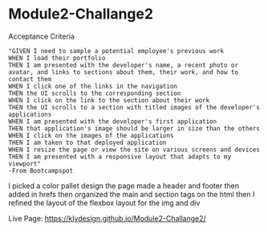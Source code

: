 # Module2-Challange2

Acceptance Criteria

    "GIVEN I need to sample a potential employee's previous work
    WHEN I load their portfolio
    THEN I am presented with the developer's name, a recent photo or avatar, and links to sections about them, their work, and how to contact them
    WHEN I click one of the links in the navigation
    THEN the UI scrolls to the corresponding section
    WHEN I click on the link to the section about their work
    THEN the UI scrolls to a section with titled images of the developer's applications
    WHEN I am presented with the developer's first application
    THEN that application's image should be larger in size than the others
    WHEN I click on the images of the applications
    THEN I am taken to that deployed application
    WHEN I resize the page or view the site on various screens and devices
    THEN I am presented with a responsive layout that adapts to my viewport"
    -From Bootcampspot

I picked a color pallet design the page made a header and footer 
then added in hrefs
then organized the main and section tags on the html 
then I refined the layout of the flexbox layout for the img and div

Live Page:
https://klydesign.github.io/Module2-Challange2/
